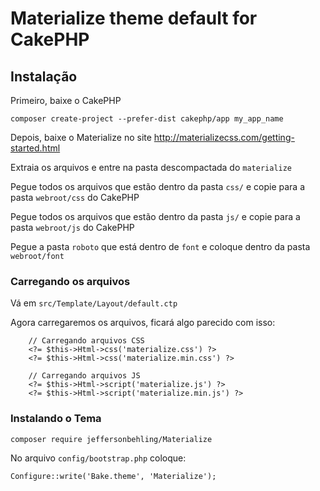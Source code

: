 # Materialize theme default for CakePHP

## Instalação

 Primeiro, baixe o CakePHP
 ```
composer create-project --prefer-dist cakephp/app my_app_name
 ```
 Depois, baixe o Materialize no site
 http://materializecss.com/getting-started.html
 
 Extraia os arquivos e entre na pasta descompactada do `materialize`
 
 Pegue todos os arquivos que estão dentro da pasta `css/` e copie para a pasta `webroot/css` do CakePHP
 
  Pegue todos os arquivos que estão dentro da pasta `js/` e copie para a pasta `webroot/js` do CakePHP
  
   Pegue a pasta `roboto` que está dentro de `font` e coloque dentro da pasta `webroot/font`
   
### Carregando os arquivos

Vá em `src/Template/Layout/default.ctp`

Agora carregaremos os arquivos, ficará algo parecido com isso:

 
  
```
    // Carregando arquivos CSS
    <?= $this->Html->css('materialize.css') ?>
    <?= $this->Html->css('materialize.min.css') ?>
```

```
    // Carregando arquivos JS
    <?= $this->Html->script('materialize.js') ?>
    <?= $this->Html->script('materialize.min.js') ?>
```

### Instalando o Tema
```
composer require jeffersonbehling/Materialize
```

No arquivo `config/bootstrap.php` coloque:
```
Configure::write('Bake.theme', 'Materialize');
```

